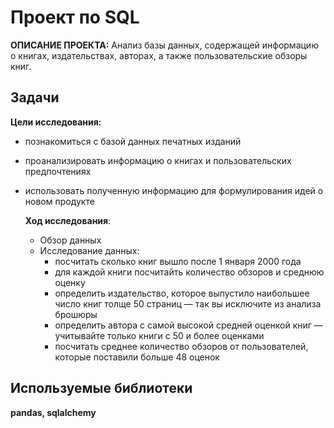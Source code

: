 # Проект по  SQL
**ОПИСАНИЕ ПРОЕКТА:**
Анализ базы данных, содержащей информацию о книгах, издательствах, авторах, а также пользовательские обзоры книг.
    
## Задачи    
**Цели исследования:**
* познакомиться с базой данных печатных изданий
* проанализировать информацию о книгах и пользовательских предпочтениях
* использовать полученную информацию для формулирования идей о новом продукте

  **Ход исследования**:
  * Обзор данных 
  * Исследование данных:
    * посчитать сколько книг вышло после 1 января 2000 года
    * для каждой книги посчитайть количество обзоров и среднюю оценку
    * определить издательство, которое выпустило наибольшее число книг толще 50 страниц — так вы исключите из анализа брошюры
    * определить автора с самой высокой средней оценкой книг — учитывайте только книги с 50 и более оценками
    * посчитать среднее количество обзоров от пользователей, которые поставили больше 48 оценок
  

## Используемые библиотеки

**pandas, sqlalchemy**